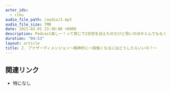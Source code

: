 ```yaml
---
actor_ids:
  - riku
audio_file_path: /audio/2.mp3
audio_file_size: 7MB
date: 2021-02-01 23:30:00 +0900
description: Podcast楽しー！って感じで2日目を迎えたのだけど思いのほかとんでもなくテンションが低い回になりました。個人的には話してスッキリして、それでも明日は来るという希望が今胸に込み上げてきています。結構この説明欄書くのも楽しいね。
duration: "04:53"
layout: article
title: 2. アナザーディメンジョン〜精神的に一段強くなるにはどうしたらいいの？〜
---
```


## 関連リンク

- 特になし
